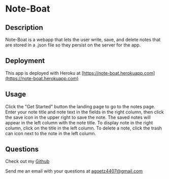 # Note-Boat

## Description
Note-Boat is a webapp that lets the user write, save, and delete notes that are stored in a .json file so they persist on the server for the app.

## Deployment
This app is deployed with Heroku at [https://note-boat.herokuapp.com](https://note-boat.herokuapp.com)

## Usage
Click the "Get Started" button the landing page to go to the notes page. Enter your note title and note text in the fields in the right column, then click the save icon in the upper right to save the note. The saved notes will appear in the left column with the note title. To display note in the right column, click on the title in the left column. To delete a note, click the trash can icon next to the note in the left column.

## Questions
Check out my [Github](https://github.com/agoetz4407)

Send me an email with your questions at [agoetz4407@gmail.com](mailto:agoetz4407@gmail.com)